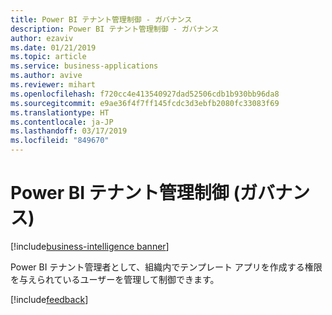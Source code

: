 ```yaml
---
title: Power BI テナント管理制御 - ガバナンス
description: Power BI テナント管理制御 - ガバナンス
author: ezaviv
ms.date: 01/21/2019
ms.topic: article
ms.service: business-applications
ms.author: avive
ms.reviewer: mihart
ms.openlocfilehash: f720cc4e413540927dad52506cdb1b930bb96da8
ms.sourcegitcommit: e9ae36f4f7ff145fcdc3d3ebfb2080fc33083f69
ms.translationtype: HT
ms.contentlocale: ja-JP
ms.lasthandoff: 03/17/2019
ms.locfileid: "849670"
---
```

# <a name="power-bi-tenant-admin-control-governance"></a>Power BI テナント管理制御 (ガバナンス)

[!include[business-intelligence banner](../../includes/business-intelligence.md)]

Power BI テナント管理者として、組織内でテンプレート アプリを作成する権限を与えられているユーザーを管理して制御できます。

[!include[feedback](../includes/service-feedback.md)]